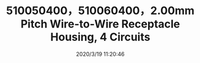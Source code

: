 ﻿---
layout: post 
title: 510050400，510060400，2.00mm Pitch Wire-to-Wire Receptacle Housing, 4 Circuits
tags: 51005
categories: wire-harness
overview: 2.00mm Pitch Wire-to-Wire Receptacle Housing, 4 Circuits
part_number: 
thumb_img: static/202003/243-thumb-20200319192132.jpg
small_img: static/202003/243-20200319192132.jpg
date: 2020/3/19 11:20:46
---



